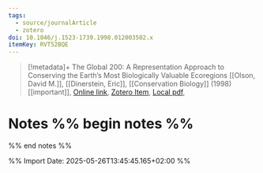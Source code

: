 ```yaml
---
tags:
  - source/journalArticle
  - zotero
doi: 10.1046/j.1523-1739.1998.012003502.x
itemKey: RVT52BQE
---
```

>[!metadata]+
> The Global 200: A Representation Approach to Conserving the Earth’s Most Biologically Valuable Ecoregions
> [[Olson, David M.]], [[Dinerstein, Eric]], 
> [[Conservation Biology]] (1998)
> [[important]], 
> [Online link](https://onlinelibrary.wiley.com/doi/abs/10.1046/j.1523-1739.1998.012003502.x), [Zotero Item](zotero://select/library/items/RVT52BQE), [Local pdf](file://C:/Users/aburg/Documents/references/zotero/storage/SACPAE27/Olson1998_Global200a.pdf), 

# Notes %% begin notes %%

%% end notes %%




%% Import Date: 2025-05-26T13:45:45.165+02:00 %%

